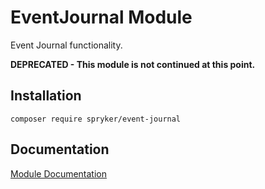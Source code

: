 # EventJournal Module

Event Journal functionality.

**DEPRECATED - This module is not continued at this point.**

## Installation

```
composer require spryker/event-journal
```

## Documentation

[Module Documentation](https://academy.spryker.com/developing_with_spryker/module_guide/modules.html)
